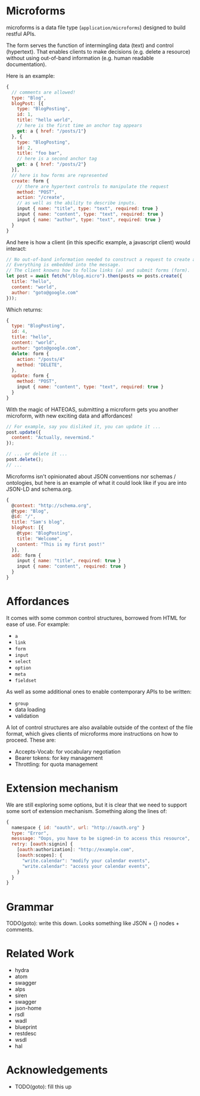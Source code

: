 # Microforms

microforms is a data file type (```application/microforms```) designed to build restful APIs.

The form serves the function of intermingling data (text) and control (hypertext). That enables clients to make decisions (e.g. delete a resource) without using out-of-band information (e.g. human readable documentation).

Here is an example:

```javascript
{
  // comments are allowed!
  type: "Blog",
  blogPost: [{
    type: "BlogPosting",
    id: 1,
    title: "hello world",
    // here is the first time an anchor tag appears
    get: a { href: "/posts/1"}
  }, {
    type: "BlogPosting",
    id: 2,
    title: "foo bar",
    // here is a second anchor tag
    get: a { href: "/posts/2"}
  }],
  // here is how forms are represented
  create: form {
    // there are hypertext controls to manipulate the request
    method: "POST",
    action: "/create",
    // as well as the ability to describe inputs.
    input { name: "title", type: "text", required: true }
    input { name: "content", type: "text", required: true }
    input { name: "author", type: "text", required: true }
  }
}
```

And here is how a client (in this specific example, a javascript client) would interact:

```javascript
// No out-of-band information needed to construct a request to create a post.
// Everything is embedded into the message.
// The client knowns how to follow links (a) and submit forms (form).
let post = await fetch("/blog.micro").then(posts => posts.create({
  title: "hello",
  content: "world",
  author: "goto@google.com"
}));
```

Which returns:

```javascript
{
  type: "BlogPosting",
  id: 4,
  title: "hello",
  content: "world",
  author: "goto@google.com",
  delete: form {
    action: "/posts/4"
    method: "DELETE",
  },
  update: form {
    method: "POST",
    input { name: "content", type: "text", required: true }
  }
}
```

With the magic of HATEOAS, submitting a microform gets you another microform,
with new exciting data and affordances!

```javascript
// For example, say you disliked it, you can update it ...
post.update({
  content: "Actually, nevermind."
});

// ... or delete it ...
post.delete();
// ...
```

Microforms isn't opinionated about JSON conventions nor schemas / ontologies, but here is an example of what it could look like if you are into JSON-LD and schema.org.

```javascript
{
  @context: "http://schema.org",
  @type: "Blog",
  @id: "/",
  title: "Sam's blog",
  blogPost: [{
    @type: "BlogPosting",
    title: "Welcome",
    content: "This is my first post!"
  }],
  add: form {
    input { name: "title", required: true }
    input { name: "content", required: true }
  }
}
```

# Affordances

It comes with some common control structures, borrowed from HTML for ease of use. For example:

* ```a```
* ```link```
* ```form```
* ```input```
* ```select```
* ```option```
* ```meta```
* ```fieldset```

As well as some additional ones to enable contemporary APIs to be written:

* ```group```
* data loading
* validation

A lot of control structures are also available outside of the context of the file format, which gives clients of microforms more instructions on how to proceed. These are:

* Accepts-Vocab: for vocabulary negotiation
* Bearer tokens: for key management
* Throttling: for quota management

# Extension mechanism

We are still exploring some options, but it is clear that we need to support some sort of extension mechanism. Something along the lines of:

```javascript
{
  namespace { id: "oauth", url: "http://oauth.org" }
  type: "Error",
  messsage: "Oops, you have to be signed-in to access this resource",
  retry: [oauth:signin] {
    [oauth:authorization]: "http://example.com",
    [oauth:scopes]: {
      "write.calendar": "modify your calendar events",
      "write.calendar": "access your calendar events",
    }
  }
}
```

# Grammar

TODO(goto): write this down. Looks something like JSON + {} nodes + comments.

# Related Work

* hydra
* atom
* swagger
* alps
* siren
* swagger
* json-home
* rsdl
* wadl
* blueprint
* restdesc
* wsdl
* hal

# Acknowledgements

* TODO(goto): fill this up

